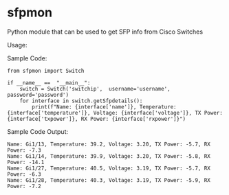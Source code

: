 # sfpmon
Python module that can be used to get SFP info from Cisco Switches

Usage:

Sample Code:
```
from sfpmon import Switch

if __name__ ==  "__main__":
	switch = Switch('switchip',  username='username',  password='password')
	for interface in switch.getSfpdetails():
		print(f"Name: {interface['name']}, Temperature: {interface['temperature']}, Voltage: {interface['voltage']}, TX Power: {interface['txpower']}, RX Power: {interface['rxpower']}")
```

Sample Code Output:
```
Name: Gi1/13, Temperature: 39.2, Voltage: 3.20, TX Power: -5.7, RX Power: -7.3
Name: Gi1/14, Temperature: 39.9, Voltage: 3.20, TX Power: -5.8, RX Power: -14.1
Name: Gi1/27, Temperature: 40.5, Voltage: 3.19, TX Power: -5.7, RX Power: -6.3
Name: Gi1/28, Temperature: 40.3, Voltage: 3.19, TX Power: -5.9, RX Power: -7.2
```
